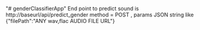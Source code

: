 "# genderClassifierApp" 
End point to predict sound is
http://baseurl/api/predict_gender
method = POST , params JSON string like {"filePath":"ANY wav,flac AUDIO FILE URL"}
